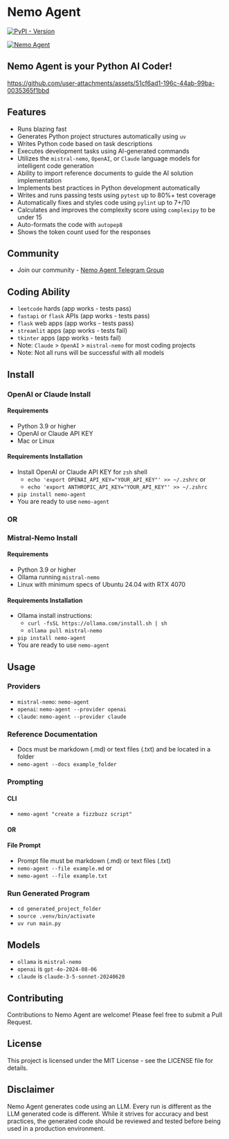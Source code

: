 # Nemo Agent

[![PyPI - Version](https://img.shields.io/pypi/v/nemo-agent)](https://pypi.org/project/nemo-agent/)

[![Nemo Agent](https://cdn.cometheart.com/nemo-agent-2.png)](https://cdn.cometheart.com/nemo-agent.mp4)

## Nemo Agent is your Python AI Coder!


https://github.com/user-attachments/assets/51cf6ad1-196c-44ab-99ba-0035365f1bbd


## Features
* Runs blazing fast
* Generates Python project structures automatically using `uv`
* Writes Python code based on task descriptions
* Executes development tasks using AI-generated commands
* Utilizes the `mistral-nemo`, `OpenAI`, or `Claude` language models for intelligent code generation
* Ability to import reference documents to guide the AI solution implementation
* Implements best practices in Python development automatically
* Writes and runs passing tests using `pytest` up to 80%+ test coverage 
* Automatically fixes and styles code using `pylint` up to 7+/10
* Calculates and improves the complexity score using `complexipy` to be under 15
* Auto-formats the code with `autopep8`
* Shows the token count used for the responses

## Community
* Join our community - [Nemo Agent Telegram Group](https://t.me/+f-6nu2mUpgtiOGUx)

## Coding Ability
* `leetcode` hards (app works - tests pass)
* `fastapi` or `flask` APIs (app works - tests pass)
* `flask` web apps (app works - tests pass)
* `streamlit` apps (app works - tests fail)  
* `tkinter` apps (app works - tests fail)
* Note: `Claude` > `OpenAI` > `mistral-nemo` for most coding projects
* Note: Not all runs will be successful with all models

## Install 

### OpenAI or Claude Install

#### Requirements
* Python 3.9 or higher
* OpenAI or Claude API KEY
* Mac or Linux

#### Requirements Installation
* Install OpenAI or Claude API KEY for `zsh` shell
    * `echo 'export OPENAI_API_KEY="YOUR_API_KEY"' >> ~/.zshrc` or
    * `echo 'export ANTHROPIC_API_KEY="YOUR_API_KEY"' >> ~/.zshrc`
* `pip install nemo-agent`
* You are ready to use `nemo-agent`

### OR

### Mistral-Nemo Install

#### Requirements
* Python 3.9 or higher
* Ollama running `mistral-nemo`
* Linux with minimum specs of Ubuntu 24.04 with RTX 4070
  
#### Requirements Installation
* Ollama install instructions:
    * `curl -fsSL https://ollama.com/install.sh | sh`
    * `ollama pull mistral-nemo`
* `pip install nemo-agent`
* You are ready to use `nemo-agent`

## Usage

### Providers
* `mistral-nemo`: `nemo-agent`
* `openai`: `nemo-agent --provider openai`
* `claude`: `nemo-agent --provider claude`

### Reference Documentation
* Docs must be markdown (.md) or text files (.txt) and be located in a folder
* `nemo-agent --docs example_folder`

### Prompting

#### CLI
* `nemo-agent "create a fizzbuzz script"`

#### OR

#### File Prompt
* Prompt file must be markdown (.md) or text files (.txt)
* `nemo-agent --file example.md` or 
* `nemo-agent --file example.txt`

### Run Generated Program
* `cd generated_project_folder`
* `source .venv/bin/activate`
* `uv run main.py`

## Models 
* `ollama` is `mistral-nemo`
* `openai` is `gpt-4o-2024-08-06`
* `claude` is `claude-3-5-sonnet-20240620`

## Contributing
Contributions to Nemo Agent are welcome! Please feel free to submit a Pull Request.

## License
This project is licensed under the MIT License - see the LICENSE file for details.

## Disclaimer
Nemo Agent generates code using an LLM. Every run is different as the LLM generated code is different. While it strives for accuracy and best practices, the generated code should be reviewed and tested before being used in a production environment.
